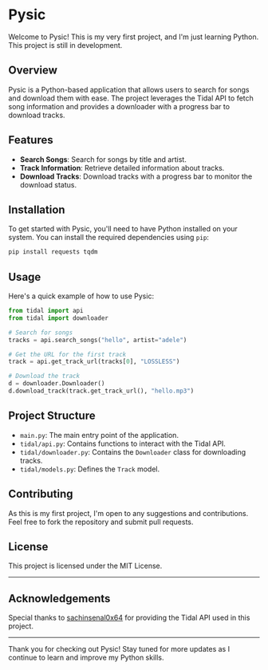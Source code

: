 # Pysic

Welcome to Pysic! This is my very first project, and I'm just learning Python. This project is still in development.

## Overview

Pysic is a Python-based application that allows users to search for songs and download them with ease. The project leverages the Tidal API to fetch song information and provides a downloader with a progress bar to download tracks.

## Features

- **Search Songs**: Search for songs by title and artist.
- **Track Information**: Retrieve detailed information about tracks.
- **Download Tracks**: Download tracks with a progress bar to monitor the download status.

## Installation

To get started with Pysic, you'll need to have Python installed on your system. You can install the required dependencies using `pip`:

```sh
pip install requests tqdm
```

## Usage

Here's a quick example of how to use Pysic:

```python
from tidal import api
from tidal import downloader

# Search for songs
tracks = api.search_songs("hello", artist="adele")

# Get the URL for the first track
track = api.get_track_url(tracks[0], "LOSSLESS")

# Download the track
d = downloader.Downloader()
d.download_track(track.get_track_url(), "hello.mp3")
```

## Project Structure

- `main.py`: The main entry point of the application.
- `tidal/api.py`: Contains functions to interact with the Tidal API.
- `tidal/downloader.py`: Contains the `Downloader` class for downloading tracks.
- `tidal/models.py`: Defines the `Track` model.

## Contributing

As this is my first project, I'm open to any suggestions and contributions. Feel free to fork the repository and submit pull requests.

## License

This project is licensed under the MIT License.

---

## Acknowledgements

Special thanks to [sachinsenal0x64](https://github.com/sachinsenal0x64/hifi-tui/) for providing the Tidal API used in this project.

---

Thank you for checking out Pysic! Stay tuned for more updates as I continue to learn and improve my Python skills.
